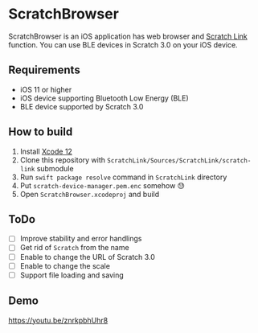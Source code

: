 # ScratchBrowser
ScratchBrowser is an iOS application has web browser and [Scratch Link](https://github.com/LLK/scratch-link) function. You can use BLE devices in Scratch 3.0 on your iOS device.

## Requirements
- iOS 11 or higher
- iOS device supporting Bluetooth Low Energy (BLE)
- BLE device supported by Scratch 3.0

## How to build
1. Install [Xcode 12](https://developer.apple.com/xcode/)
2. Clone this repository with `ScratchLink/Sources/ScratchLink/scratch-link` submodule
3. Run `swift package resolve` command in `ScratchLink` directory
4. Put `scratch-device-manager.pem.enc` somehow :sweat:
5. Open `ScratchBrowser.xcodeproj` and build

## ToDo
- [ ] Improve stability and error handlings
- [ ] Get rid of `Scratch` from the name
- [ ] Enable to change the URL of Scratch 3.0
- [ ] Enable to change the scale
- [ ] Support file loading and saving

## Demo
https://youtu.be/znrkpbhUhr8
